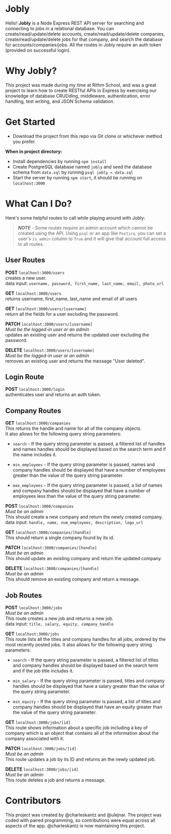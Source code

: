 # Jobly
Hello! **Jobly** is a Node Express REST API server for searching and connecting to jobs in a relational database. You can create/read/update/delete accounts, create/read/update/delete companies, create/read/update/delete jobs for that company, and search the database for accounts/companies/jobs. All the routes in Jobly require an auth token (provided on successful login).

# Why Jobly?

This project was made during my time at Rithm School, and was a great project to learn how to create RESTful APIs in Express by exercising our knowledge of database CRUDding, middleware, authentication, error handling, test writing, and JSON Schema validation.

# Get Started

- Download the project from this repo via Git clone or whichever method you prefer.

**When in project directory:**

- Install dependencies by running `npm install`
- Create PostgreSQL database named `jobly` and seed the database schema from `data.sql` by running `psql jobly < data.sql`
- Start the server by running `npm start`, it should be running on `localhost:3000`

# What Can I Do?

Here's some helpful routes to call while playing around with Jobly:

>***NOTE*** - Some routes require an admin account which cannot be created using the API. Using `psql` or an app like `Postico`, you can set a user's `is_admin` column to `True` and it will give that account full access to all routes.

## User Routes

**POST** `localhost:3000/users`<br>
creates a new user.<br>
data input: `username, password, first_name, last_name, email, photo_url`

**GET** `localhost:3000/users`<br>
returns username, first_name, last_name and email of all users

**GET** `localhost:3000/users/[username]`<br>
return all the fields for a user excluding the password.

**PATCH** `localhost:3000/users/[username]`<br>
*Must be the logged-in user or an admin*<br>
updates an existing user and returns the updated user excluding the password.

**DELETE** `localhost:3000/users/[username]`<br>
*Must be the logged-in user or an admin*<br>
removes an existing user and returns the message "User deleted".

## Login Route

**POST** `localhost:3000/login`<br>
authenticates user and returns an auth token.

## Company Routes

**GET** `localhost:3000/companies`<br>
This returns the handle and name for all of the company objects.<br>
It also allows for the following query string parameters:

- `search` - If the query string parameter is passed, a filtered list of handles and names handles should be displayed based on the search term and if the name includes it.
- `min_employees` - If the query string parameter is passed, names and company handles should be displayed that have a number of employees greater than the value of the query string parameter.

- `max_employees` - If the query string parameter is passed, a list of names and company handles should be displayed that have a number of employees less than the value of the query string parameter.

**POST** `localhost:3000/companies`<br>
*Must be an admin*<br>
This should create a new company and return the newly created company.<br>
data input: `handle, name, num_employees, description, logo_url`

**GET** `localhost:3000/companies/[handle]`<br>
This should return a single company found by its id.

**PATCH** `localhost:3000/companies/[handle]`<br>
*Must be an admin*<br>
This should update an existing company and return the updated company.

**DELETE** `localhost:3000/companies/[handle]`<br>
*Must be an admin*<br>
This should remove an existing company and return a message.

## Job Routes

**POST** `localhost:3000/jobs`<br>
*Must be an admin*<br>
This route creates a new job and returns a new job.<br>
data input: `title, salary, equity, company_handle`

**GET** `localhost:3000/jobs`<br>
This route lists all the titles and company handles for all jobs, ordered by the most recently posted jobs. It also allows for the following query string parameters:

- `search` - If the query string parameter is passed, a filtered list of titles and company handles should be displayed based on the search term and if the job title includes it.

- `min_salary` - If the query string parameter is passed, titles and company handles should be displayed that have a salary greater than the value of the query string parameter.

- `min_equity` - If the query string parameter is passed, a list of titles and company handles should be displayed that have an equity greater than the value of the query string parameter.

**GET** `localhost:3000/jobs/[id]`<br>
This route shows information about a specific job including a key of company which is an object that contains all of the information about the company associated with it.

**PATCH** `localhost:3000/jobs/[id]`<br>
*Must be an admin*<br>
This route updates a job by its ID and returns an the newly updated job.

**DELETE** `localhost:3000/jobs/[id]`<br>
*Must be an admin*<br>
This route deletes a job and returns a message.

# Contributors

This project was created by @charleskantz and @ulejnar. The project was coded with paired programming, so contributions were equal across all aspects of the app. @charleskantz is now maintaining this project.

